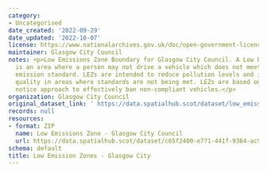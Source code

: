 ```yaml
---
category:
- Uncategorised
date_created: '2022-09-29'
date_updated: '2022-10-07'
license: https://www.nationalarchives.gov.uk/doc/open-government-licence/version/3/
maintainer: Glasgow City Council
notes: <p>Low Emissions Zone Boundary for Glasgow City Council. A Low Emission Zone
  is an area where a person may not drive a vehicle which does not meet a specified
  emission standard. LEZs are intended to reduce pollution levels and improve air
  quality in areas where standards are not being met. LEZs are based on a penalty
  notice approach to effectively ban non-compliant vehicles.</p>
organization: Glasgow City Council
original_dataset_link: ' https://data.spatialhub.scot/dataset/low_emission_zones-gc'
records: null
resources:
- format: ZIP
  name: Low Emissions Zone - Glasgow City Council
  url: https://data.spatialhub.scot/dataset/c65f2400-e771-441f-9384-ac92ea52c88b/resource/2fceb737-a67b-40fc-8b1d-86f5e7d597e3/download/gcc_lez.zip
schema: default
title: Low Emission Zones - Glasgow City
---
```

